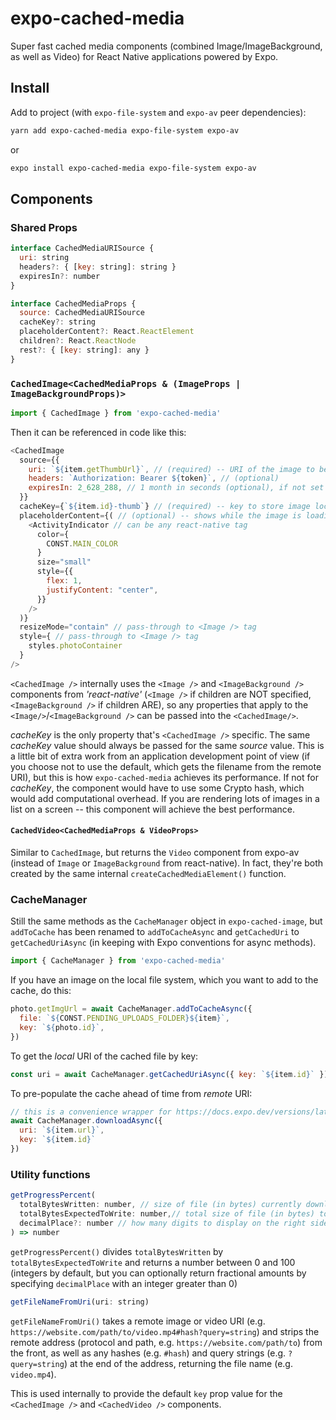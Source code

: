 # expo-cached-media

Super fast cached media components (combined Image/ImageBackground, as well as Video) for React Native applications powered by Expo.

## Install

Add to project (with `expo-file-system` and `expo-av` peer dependencies):

```sh
yarn add expo-cached-media expo-file-system expo-av
```

or

```sh
expo install expo-cached-media expo-file-system expo-av
```

## Components

### Shared Props

``` JavaScript
interface CachedMediaURISource {
  uri: string
  headers?: { [key: string]: string }
  expiresIn?: number
}

interface CachedMediaProps {
  source: CachedMediaURISource
  cacheKey?: string
  placeholderContent?: React.ReactElement
  children?: React.ReactNode
  rest?: { [key: string]: any }
}
```

### `CachedImage<CachedMediaProps & (ImageProps | ImageBackgroundProps)>`

```JavaScript
import { CachedImage } from 'expo-cached-media'
```

Then it can be referenced in code like this:

```JavaScript
<CachedImage
  source={{ 
    uri: `${item.getThumbUrl}`, // (required) -- URI of the image to be cached
    headers: `Authorization: Bearer ${token}`, // (optional)            
    expiresIn: 2_628_288, // 1 month in seconds (optional), if not set -- will never expire and will be managed by the OS
  }}
  cacheKey={`${item.id}-thumb`} // (required) -- key to store image locally -- defaults to the filename at the end of the URL (with hash and/or query keys stripped out)
  placeholderContent={( // (optional) -- shows while the image is loading
    <ActivityIndicator // can be any react-native tag
      color={
        CONST.MAIN_COLOR
      }
      size="small"
      style={{
        flex: 1,
        justifyContent: "center",
      }}
    />
  )} 
  resizeMode="contain" // pass-through to <Image /> tag 
  style={ // pass-through to <Image /> tag 
    styles.photoContainer
  }
/>
```

`<CachedImage />` internally uses the `<Image />` and `<ImageBackground />` components from *'react-native'* (`<Image />` if children are NOT specified, `<ImageBackground />` if children ARE), so any properties that apply to the `<Image/>`/`<ImageBackground />` can be passed into the `<CachedImage/>`.

*cacheKey* is the only property that's `<CachedImage />` specific. The same *cacheKey* value should always be passed for the same *source* value. This is a little bit of extra work from an application development point of view (if you choose not to use the default, which gets the filename from the remote URI), but this is how `expo-cached-media` achieves its performance. If not for *cacheKey*, the component would have to use some Crypto hash, which would add computational overhead. If you are rendering lots of images in a list on a screen -- this component will achieve the best performance.

#### `CachedVideo<CachedMediaProps & VideoProps>`

Similar to `CachedImage`, but returns the `Video` component from expo-av (instead of `Image` or `ImageBackground` from react-native). In fact, they're both created by the same internal `createCachedMediaElement()` function.

### CacheManager

Still the same methods as the `CacheManager` object in `expo-cached-image`, but `addToCache` has been renamed to `addToCacheAsync` and `getCachedUri` to `getCachedUriAsync` (in keeping with Expo conventions for async methods).

```JavaScript
import { CacheManager } from 'expo-cached-media'
```

If you have an image on the local file system, which you want to add to the cache, do this:

```JavaScript
photo.getImgUrl = await CacheManager.addToCacheAsync({
  file: `${CONST.PENDING_UPLOADS_FOLDER}${item}`,
  key: `${photo.id}`,
})
```

To get the *local* URI of the cached file by key:

```JavaScript
const uri = await CacheManager.getCachedUriAsync({ key: `${item.id}` })
```

To pre-populate the cache ahead of time from *remote* URI:

```JavaScript
// this is a convenience wrapper for https://docs.expo.dev/versions/latest/sdk/filesystem/#filesystemdownloadasyncuri-fileuri-options
await CacheManager.downloadAsync({
  uri: `${item.url}`,
  key: `${item.id}`
})
```

### Utility functions

``` JavaScript
getProgressPercent(
  totalBytesWritten: number, // size of file (in bytes) currently downloaded
  totalBytesExpectedToWrite: number,// total size of file (in bytes) to download
  decimalPlace?: number // how many digits to display on the right side of the decimal (default 0)
) => number
```

`getProgressPercent()` divides `totalBytesWritten` by `totalBytesExpectedToWrite` and returns a number between 0 and 100 (integers by default, but you can optionally return fractional amounts by specifying `decimalPlace` with an integer greater than 0)

``` JavaScript
getFileNameFromUri(uri: string)
```

`getFileNameFromUri()` takes a remote image or video URI (e.g. `https://website.com/path/to/video.mp4#hash?query=string`) and strips the remote address (protocol and path, e.g. `https://website.com/path/to`) from the front, as well as any hashes (e.g. `#hash`) and query strings (e.g. `?query=string`) at the end of the address, returning the file name (e.g. `video.mp4`).

This is used internally to provide the default `key` prop value for the `<CachedImage />` and `<CachedVideo />` components.
